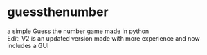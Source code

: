 # guessthenumber
a simple Guess the number game made in python   
Edit: V2 is an updated version made with more experience and now includes a GUI
